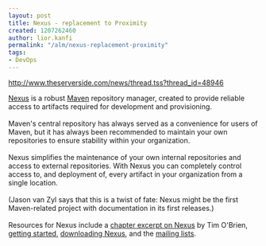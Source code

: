 ```yaml
---
layout: post
title: Nexus - replacement to Proximity
created: 1207262460
author: lior.kanfi
permalink: "/alm/nexus-replacement-proximity"
tags:
- DevOps
---
```

<p><span id="thmr_42" class="thmr_call"><span id="thmr_6" class="thmr_call"><a href="http://www.theserverside.com/news/thread.tss?thread_id=48946">http://www.theserverside.com/news/thread.tss?thread_id=48946 </a><br /> <p><a href="http://nexus.sonatype.org/">Nexus</a> is a robust <a href="http://maven.apache.org/">Maven</a> repository manager, created to provide reliable access to artifacts required for development and provisioning. <br /> <br /> Maven's central repository has always served as a convenience for users of Maven, but it has always been recommended to maintain your own repositories to ensure stability within your organization. <br /> <br /> Nexus simplifies the maintenance of your own internal repositories and access to external repositories. With Nexus you can completely control access to, and deployment of, every artifact in your organization from a single location.<br /> <br /> (Jason van Zyl says that this is a twist of fate: Nexus might be the first Maven-related project with documentation in its first releases.)<br /> <br /> Resources for Nexus include a <a href="http://www.sonatype.com/book/reference/repository-manager.html">chapter excerpt on Nexus</a> by Tim O'Brien, <a href="http://nexus.sonatype.org/getting-started.html">getting started</a>, <a href="http://nexus.sonatype.org/download.html">downloading Nexus</a>, and the <a href="http://nexus.sonatype.org/mailing-lists.html">mailing lists</a>.</p></span></span></p>
